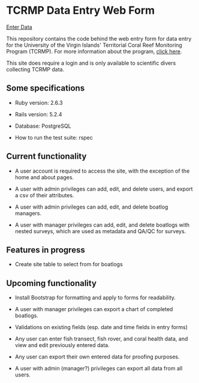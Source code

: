 # TCRMP Data Entry Web Form

[Enter Data](https://tcrmpdataentry.herokuapp.com)

This repository contains the code behind the web entry form for data entry for the University of the Virgin Islands' Territorial Coral Reef Monitoring Program (TCRMP). For more information about the program, [click here](https://tcrmpdataentry.herokuapp.com/about).

This site does require a login and is only available to scientific divers collecting TCRMP data.

## Some specifications

* Ruby version: 2.6.3

* Rails version: 5.2.4

* Database: PostgreSQL

* How to run the test suite: rspec

## Current functionality

* A user account is required to access the site, with the exception of the home and about pages.

* A user with admin privileges can add, edit, and delete users, and export a csv of their attributes.

* A user with admin privileges can add, edit, and delete boatlog managers.

* A user with manager privileges can add, edit, and delete boatlogs with nested surveys, which are used as metadata and QA/QC for surveys. 

## Features in progress

* Create site table to select from for boatlogs

## Upcoming functionality

* Install Bootstrap for formatting and apply to forms for readability.

* A user with manager privileges can export a chart of completed boatlogs.

* Validations on existing fields (esp. date and time fields in entry forms)

* Any user can enter fish transect, fish rover, and coral health data, and view and edit previously entered data.

* Any user can export their own entered data for proofing purposes.

* A user with admin (manager?) privileges can export all data from all users.
